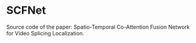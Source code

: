 # SCFNet
Source code of the paper: Spatio-Temporal Co-Attention Fusion Network for Video Splicing Localization.
